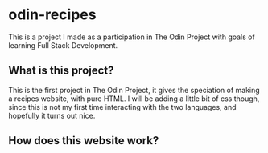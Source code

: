 # odin-recipes
This is a project I made as a participation in The Odin Project with goals of learning Full Stack Development.

## What is this project?
This is the first project in The Odin Project, it gives the speciation of making a recipes website, with pure HTML. I will be adding a little bit of css though, since this is not my first time interacting with the two languages, and hopefully it turns out nice.

## How does this website work?
